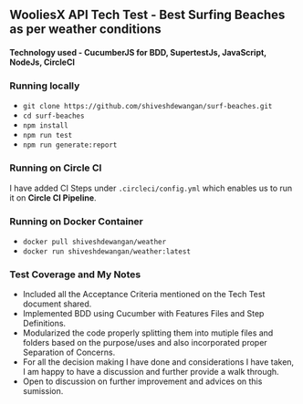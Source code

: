 ## WooliesX API Tech Test - Best Surfing Beaches as per weather conditions

#### Technology used - CucumberJS for BDD, SupertestJs, JavaScript, NodeJs, CircleCI

### Running locally
- `git clone https://github.com/shiveshdewangan/surf-beaches.git`
- `cd surf-beaches`
- `npm install`
- `npm run test`
- `npm run generate:report`

### Running on Circle CI
I have added CI Steps under `.circleci/config.yml` which enables us to run it on **Circle CI Pipeline**.

### Running on Docker Container
- `docker pull shiveshdewangan/weather`
- `docker run shiveshdewangan/weather:latest`

### Test Coverage and My Notes
- Included all the Acceptance Criteria mentioned on the Tech Test document shared.
- Implemented BDD using Cucumber with Features Files and Step Definitions.
- Modularized the code properly splitting them into mutiple files and folders based on the purpose/uses and also incorporated proper Separation of Concerns.
- For all the decision making I have done and considerations I have taken, I am happy to have a discussion and further provide a walk through.
- Open to discussion on further improvement and advices on this sumission.
